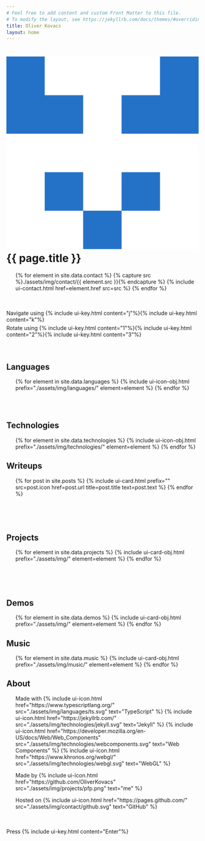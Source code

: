 ```yaml
---
# Feel free to add content and custom Front Matter to this file.
# To modify the layout, see https://jekyllrb.com/docs/themes/#overriding-theme-defaults
title: Oliver Kovacs
layout: home
---
```


<div class="page">
    <h1 class="primary">
        <img alt="" id="pfp" src="assets/img/projects/pfp.png">
        {{ page.title }}
    </h1>
    <ul id="contact-list">
        {% for element in site.data.contact %}
            {% capture src %}./assets/img/contact/{{ element.src }}{% endcapture %}
            {% include ui-contact.html href=element.href src=src %}
        {% endfor %}
    </ul>
    <br>
    <br>
    Navigate using {% include ui-key.html content="j"%}{% include ui-key.html content="k"%}
    <br>
    <div style="height: 5px"></div>
    Rotate using {% include ui-key.html content="1"%}{% include ui-key.html content="2"%}{% include ui-key.html content="3"%}
    <br>
    <br>
    <br>
    <h2 class="primary">Languages</h2>
    <ul id="language-list">
        {% for element in site.data.languages %}
            {% include ui-icon-obj.html prefix="./assets/img/languages/" element=element %}
        {% endfor %}
    </ul>
    <br>
    <br>
    <h2 class="primary">Technologies</h2>
    <ul id="technology-list">
        {% for element in site.data.technologies %}
            {% include ui-icon-obj.html prefix="./assets/img/technologies/" element=element %}
        {% endfor %}
    </ul>
</div>

<div class="page">
    <h2 class="primary">Writeups</h2>
    <ul id="project-list">
        {% for post in site.posts %}
            {% include ui-card.html prefix="" src=post.icon href=post.url title=post.title text=post.text %}
        {% endfor %}
    </ul>
    <br>
    <br>
    <br>
    <h2 class="primary">Projects</h2>
    <ul id="project-list">
        {% for element in site.data.projects %}
            {% include ui-card-obj.html prefix="./assets/img/" element=element %}
        {% endfor %}
    </ul>
    <br>
    <br>
    <br>
    <h2 class="primary">Demos</h2>
    <ul id="demo-list">
        {% for element in site.data.demos %}
            {% include ui-card-obj.html prefix="./assets/img/" element=element %}
        {% endfor %}
    </ul>
</div>

<div class="page">
    <h2 class="primary">Music</h2>
    <ul id="music-list">
        {% for element in site.data.music %}
            {% include ui-card-obj.html prefix="./assets/img/music/" element=element %}
        {% endfor %}
    </ul>
</div>

<div class="page">
    <h2 class="primary">About</h2>
    <ul id="about">
        Made with 
        {% include ui-icon.html href="https://www.typescriptlang.org/" src="./assets/img/languages/ts.svg" text="TypeScript" %}
        {% include ui-icon.html href="https://jekyllrb.com/" src="./assets/img/technologies/jekyll.svg" text="Jekyll" %}
        {% include ui-icon.html href="https://developer.mozilla.org/en-US/docs/Web/Web_Components" src="./assets/img/technologies/webcomponents.svg" text="Web Components" %}
        {% include ui-icon.html href="https://www.khronos.org/webgl/" src="./assets/img/technologies/webgl.svg" text="WebGL" %}
    </ul>
    <ul id="about">
        Made by 
        {% include ui-icon.html href="https://github.com/OliverKovacs" src="./assets/img/projects/pfp.png" text="me" %}
    </ul>
    <ul id="about">
        Hosted on 
        {% include ui-icon.html href="https://pages.github.com/" src="./assets/img/contact/github.svg" text="GitHub" %}
    </ul>
    <br>
    <br>
    Press {% include ui-key.html content="Enter"%}
</div>
